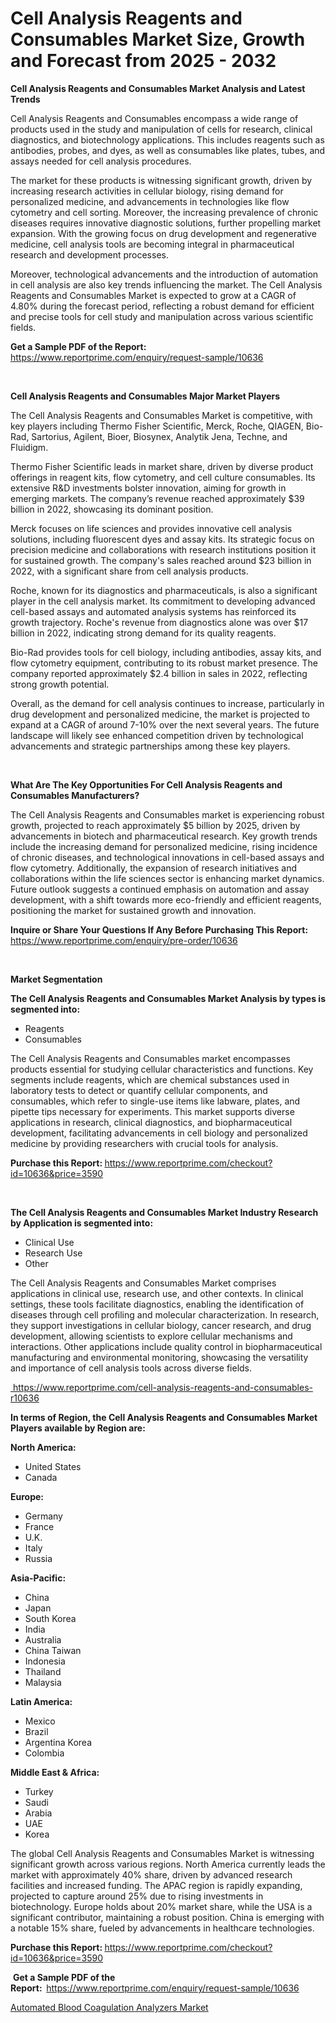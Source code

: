 <p><h1>Cell Analysis Reagents and Consumables Market Size, Growth and Forecast from 2025 - 2032</h1></p><p><strong>Cell Analysis Reagents and Consumables Market Analysis and Latest Trends</strong></p>
<p><p>Cell Analysis Reagents and Consumables encompass a wide range of products used in the study and manipulation of cells for research, clinical diagnostics, and biotechnology applications. This includes reagents such as antibodies, probes, and dyes, as well as consumables like plates, tubes, and assays needed for cell analysis procedures. </p><p>The market for these products is witnessing significant growth, driven by increasing research activities in cellular biology, rising demand for personalized medicine, and advancements in technologies like flow cytometry and cell sorting. Moreover, the increasing prevalence of chronic diseases requires innovative diagnostic solutions, further propelling market expansion. With the growing focus on drug development and regenerative medicine, cell analysis tools are becoming integral in pharmaceutical research and development processes. </p><p>Moreover, technological advancements and the introduction of automation in cell analysis are also key trends influencing the market. The Cell Analysis Reagents and Consumables Market is expected to grow at a CAGR of 4.80% during the forecast period, reflecting a robust demand for efficient and precise tools for cell study and manipulation across various scientific fields.</p></p>
<p><strong>Get a Sample PDF of the Report:&nbsp;</strong> <a href="https://www.reportprime.com/enquiry/request-sample/10636?utm_campaign=3182&utm_medium=2&utm_source=Github&utm_content=ia&utm_term=20032025&utm_id=cell-analysis-reagents-and-consumables">https://www.reportprime.com/enquiry/request-sample/10636</a></p>
<p>&nbsp;</p>
<p><strong>Cell Analysis Reagents and Consumables Major Market Players</strong></p>
<p><p>The Cell Analysis Reagents and Consumables Market is competitive, with key players including Thermo Fisher Scientific, Merck, Roche, QIAGEN, Bio-Rad, Sartorius, Agilent, Bioer, Biosynex, Analytik Jena, Techne, and Fluidigm. </p><p>Thermo Fisher Scientific leads in market share, driven by diverse product offerings in reagent kits, flow cytometry, and cell culture consumables. Its extensive R&D investments bolster innovation, aiming for growth in emerging markets. The company’s revenue reached approximately $39 billion in 2022, showcasing its dominant position.</p><p>Merck focuses on life sciences and provides innovative cell analysis solutions, including fluorescent dyes and assay kits. Its strategic focus on precision medicine and collaborations with research institutions position it for sustained growth. The company's sales reached around $23 billion in 2022, with a significant share from cell analysis products.</p><p>Roche, known for its diagnostics and pharmaceuticals, is also a significant player in the cell analysis market. Its commitment to developing advanced cell-based assays and automated analysis systems has reinforced its growth trajectory. Roche's revenue from diagnostics alone was over $17 billion in 2022, indicating strong demand for its quality reagents.</p><p>Bio-Rad provides tools for cell biology, including antibodies, assay kits, and flow cytometry equipment, contributing to its robust market presence. The company reported approximately $2.4 billion in sales in 2022, reflecting strong growth potential.</p><p>Overall, as the demand for cell analysis continues to increase, particularly in drug development and personalized medicine, the market is projected to expand at a CAGR of around 7-10% over the next several years. The future landscape will likely see enhanced competition driven by technological advancements and strategic partnerships among these key players.</p></p>
<p>&nbsp;</p>
<p><strong>What Are The Key Opportunities For Cell Analysis Reagents and Consumables Manufacturers?</strong></p>
<p><p>The Cell Analysis Reagents and Consumables market is experiencing robust growth, projected to reach approximately $5 billion by 2025, driven by advancements in biotech and pharmaceutical research. Key growth trends include the increasing demand for personalized medicine, rising incidence of chronic diseases, and technological innovations in cell-based assays and flow cytometry. Additionally, the expansion of research initiatives and collaborations within the life sciences sector is enhancing market dynamics. Future outlook suggests a continued emphasis on automation and assay development, with a shift towards more eco-friendly and efficient reagents, positioning the market for sustained growth and innovation.</p></p>
<p><strong>Inquire or Share Your Questions If Any Before Purchasing This Report:</strong> <a href="https://www.reportprime.com/enquiry/pre-order/10636?utm_campaign=3182&utm_medium=2&utm_source=Github&utm_content=ia&utm_term=20032025&utm_id=cell-analysis-reagents-and-consumables">https://www.reportprime.com/enquiry/pre-order/10636</a></p>
<p>&nbsp;</p>
<p><strong>Market Segmentation</strong></p>
<p><strong>The Cell Analysis Reagents and Consumables Market Analysis by types is segmented into:</strong></p>
<p><ul><li>Reagents</li><li>Consumables</li></ul></p>
<p><p>The Cell Analysis Reagents and Consumables market encompasses products essential for studying cellular characteristics and functions. Key segments include reagents, which are chemical substances used in laboratory tests to detect or quantify cellular components, and consumables, which refer to single-use items like labware, plates, and pipette tips necessary for experiments. This market supports diverse applications in research, clinical diagnostics, and biopharmaceutical development, facilitating advancements in cell biology and personalized medicine by providing researchers with crucial tools for analysis.</p></p>
<p><strong>Purchase this Report:&nbsp;</strong><a href="https://www.reportprime.com/checkout?id=10636&price=3590&utm_campaign=3182&utm_medium=2&utm_source=Github&utm_content=ia&utm_term=20032025&utm_id=cell-analysis-reagents-and-consumables">https://www.reportprime.com/checkout?id=10636&price=3590</a></p>
<p>&nbsp;</p>
<p><strong>The Cell Analysis Reagents and Consumables Market Industry Research by Application is segmented into:</strong></p>
<p><ul><li>Clinical Use</li><li>Research Use</li><li>Other</li></ul></p>
<p><p>The Cell Analysis Reagents and Consumables Market comprises applications in clinical use, research use, and other contexts. In clinical settings, these tools facilitate diagnostics, enabling the identification of diseases through cell profiling and molecular characterization. In research, they support investigations in cellular biology, cancer research, and drug development, allowing scientists to explore cellular mechanisms and interactions. Other applications include quality control in biopharmaceutical manufacturing and environmental monitoring, showcasing the versatility and importance of cell analysis tools across diverse fields.</p></p>
<p><a href="https://www.reportprime.com/cell-analysis-reagents-and-consumables-r10636?utm_campaign=3182&utm_medium=2&utm_source=Github&utm_content=ia&utm_term=20032025&utm_id=cell-analysis-reagents-and-consumables">&nbsp;https://www.reportprime.com/cell-analysis-reagents-and-consumables-r10636</a></p>
<p><strong>In terms of Region, the Cell Analysis Reagents and Consumables Market Players available by Region are:</strong></p>
<p>
    <p> <strong> North America: </strong>
        <ul>
            <li>United States</li>
            <li>Canada</li>
        </ul>
        </p> 
    <p> <strong> Europe: </strong>
        <ul>
            <li>Germany</li>
            <li>France</li>
            <li>U.K.</li>
            <li>Italy</li>
            <li>Russia</li>
        </ul>
        </p> 
    <p> <strong> Asia-Pacific: </strong>
        <ul>
            <li>China</li>
            <li>Japan</li>
            <li>South Korea</li>
            <li>India</li>
            <li>Australia</li>
            <li>China Taiwan</li>
            <li>Indonesia</li>
            <li>Thailand</li>
            <li>Malaysia</li>
        </ul>
        </p> 
    <p> <strong> Latin America: </strong>
        <ul>
            <li>Mexico</li>
            <li>Brazil</li>
            <li>Argentina Korea</li>
            <li>Colombia</li>
        </ul>
        </p> 
    <p> <strong> Middle East & Africa: </strong>
        <ul>
            <li>Turkey</li>
            <li>Saudi</li>
            <li>Arabia</li>
            <li>UAE</li>
            <li>Korea</li>
        </ul>
    </p>
    </p>
<p><p>The global Cell Analysis Reagents and Consumables Market is witnessing significant growth across various regions. North America currently leads the market with approximately 40% share, driven by advanced research facilities and increased funding. The APAC region is rapidly expanding, projected to capture around 25% due to rising investments in biotechnology. Europe holds about 20% market share, while the USA is a significant contributor, maintaining a robust position. China is emerging with a notable 15% share, fueled by advancements in healthcare technologies.</p></p>
<p><strong>Purchase this Report: </strong><a href="https://www.reportprime.com/checkout?id=10636&price=3590&utm_campaign=3182&utm_medium=2&utm_source=Github&utm_content=ia&utm_term=20032025&utm_id=cell-analysis-reagents-and-consumables">https://www.reportprime.com/checkout?id=10636&price=3590</a></p>
<p>&nbsp;<strong>Get a Sample PDF of the Report:&nbsp;&nbsp;</strong><a href="https://www.reportprime.com/enquiry/request-sample/10636?utm_campaign=3182&utm_medium=2&utm_source=Github&utm_content=ia&utm_term=20032025&utm_id=cell-analysis-reagents-and-consumables">https://www.reportprime.com/enquiry/request-sample/10636</a></p>
<p><strong></strong></p>
<p><p><a href="https://github.com/verikaahova/Market-Research-Report-List-1/blob/main/automated-blood-coagulation-analyzers-market.md?utm_campaign=3182&utm_medium=2&utm_source=Github&utm_content=ia&utm_term=20032025&utm_id=cell-analysis-reagents-and-consumables">Automated Blood Coagulation Analyzers Market</a></p></p>